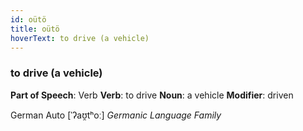 ```yaml
---
id: oütö
title: oütö
hoverText: to drive (a vehicle)
---
```


### to drive (a vehicle)

**Part of Speech**: Verb
**Verb**: to drive
**Noun**: a vehicle
**Modifier**: driven

German Auto [ˈʔaʊ̯tʰoː]
*Germanic Language Family*